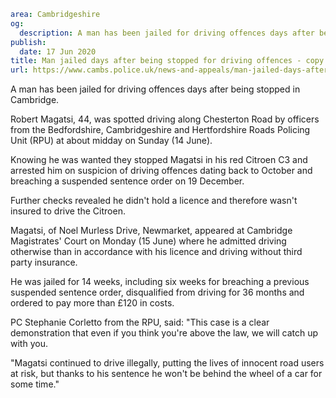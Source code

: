 ```yaml
area: Cambridgeshire
og:
  description: A man has been jailed for driving offences days after being stopped in Cambridge.
publish:
  date: 17 Jun 2020
title: Man jailed days after being stopped for driving offences - copy
url: https://www.cambs.police.uk/news-and-appeals/man-jailed-days-after-being-stopped-for-driving-offences
```

A man has been jailed for driving offences days after being stopped in Cambridge.

Robert Magatsi, 44, was spotted driving along Chesterton Road by officers from the Bedfordshire, Cambridgeshire and Hertfordshire Roads Policing Unit (RPU) at about midday on Sunday (14 June).

Knowing he was wanted they stopped Magatsi in his red Citroen C3 and arrested him on suspicion of driving offences dating back to October and breaching a suspended sentence order on 19 December.

Further checks revealed he didn't hold a licence and therefore wasn't insured to drive the Citroen.

Magatsi, of Noel Murless Drive, Newmarket, appeared at Cambridge Magistrates' Court on Monday (15 June) where he admitted driving otherwise than in accordance with his licence and driving without third party insurance.

He was jailed for 14 weeks, including six weeks for breaching a previous suspended sentence order, disqualified from driving for 36 months and ordered to pay more than £120 in costs.

PC Stephanie Corletto from the RPU, said: "This case is a clear demonstration that even if you think you're above the law, we will catch up with you.

"Magatsi continued to drive illegally, putting the lives of innocent road users at risk, but thanks to his sentence he won't be behind the wheel of a car for some time."
